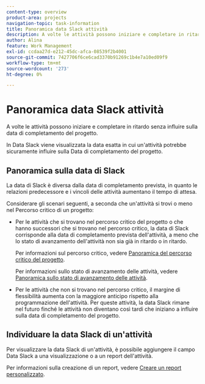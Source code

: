 ```yaml
---
content-type: overview
product-area: projects
navigation-topic: task-information
title: Panoramica data Slack attività
description: A volte le attività possono iniziare e completare in ritardo senza influire sulla data di completamento del progetto. In Data Slack viene visualizzata la data esatta in cui un'attività potrebbe sicuramente influire sulla Data di completamento del progetto.
author: Alina
feature: Work Management
exl-id: ccdaa27d-e212-45dc-afca-08539f2b4001
source-git-commit: 7427706f6ce6cad3370b91269c1b4e7a10ed09f9
workflow-type: tm+mt
source-wordcount: '273'
ht-degree: 0%

---
```


# Panoramica data Slack attività

A volte le attività possono iniziare e completare in ritardo senza influire sulla data di completamento del progetto.

In Data Slack viene visualizzata la data esatta in cui un&#39;attività potrebbe sicuramente influire sulla Data di completamento del progetto.

## Panoramica sulla data di Slack

La data di Slack è diversa dalla data di completamento prevista, in quanto le relazioni predecessore e i vincoli delle attività aumentano il tempo di attesa.

Considerare gli scenari seguenti, a seconda che un&#39;attività si trovi o meno nel Percorso critico di un progetto:

* Per le attività che si trovano nel percorso critico del progetto o che hanno successori che si trovano nel percorso critico, la data di Slack corrisponde alla data di completamento prevista dell&#39;attività, a meno che lo stato di avanzamento dell&#39;attività non sia già in ritardo o in ritardo.

  Per informazioni sul percorso critico, vedere [Panoramica del percorso critico del progetto](../../../manage-work/tasks/manage-tasks/critical-path.md).

  Per informazioni sullo stato di avanzamento delle attività, vedere [Panoramica sullo stato di avanzamento delle attività](../../../manage-work/tasks/task-information/task-progress-status.md).

* Per le attività che non si trovano nel percorso critico, il margine di flessibilità aumenta con la maggiore anticipo rispetto alla programmazione dell&#39;attività. Per queste attività, la data Slack rimane nel futuro finché le attività non diventano così tardi che iniziano a influire sulla data di completamento del progetto.

## Individuare la data Slack di un&#39;attività

Per visualizzare la data Slack di un&#39;attività, è possibile aggiungere il campo Data Slack a una visualizzazione o a un report dell&#39;attività.

Per informazioni sulla creazione di un report, vedere [Creare un report personalizzato](../../../reports-and-dashboards/reports/creating-and-managing-reports/create-custom-report.md).
